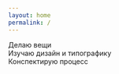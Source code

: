 ```yaml
---
layout: home
permalink: /
---
```

Делаю вещи  
Изучаю дизайн и типографику  
Конспектирую процесс  
